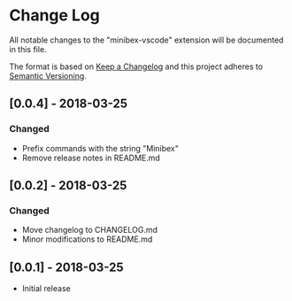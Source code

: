 # Change Log
All notable changes to the "minibex-vscode" extension will be documented in this file.

The format is based on [Keep a Changelog](http://keepachangelog.com/en/1.0.0/)
and this project adheres to [Semantic Versioning](http://semver.org/spec/v2.0.0.html).

## [0.0.4] - 2018-03-25
### Changed
- Prefix commands with the string "Minibex"
- Remove release notes in README.md

## [0.0.2] - 2018-03-25
### Changed
- Move changelog to CHANGELOG.md
- Minor modifications to README.md

## [0.0.1] - 2018-03-25
- Initial release